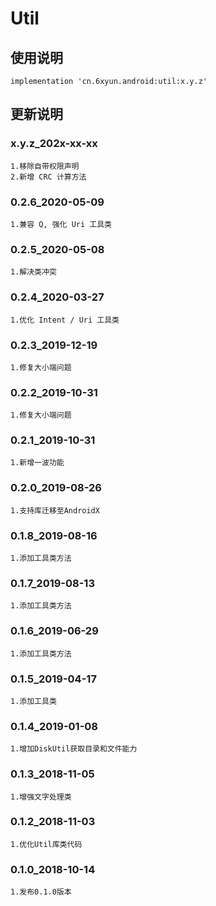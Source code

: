 Util
===

使用说明
---
```
implementation 'cn.6xyun.android:util:x.y.z'
```

更新说明
---
### x.y.z_202x-xx-xx
    1.移除自带权限声明
    2.新增 CRC 计算方法

### 0.2.6_2020-05-09
    1.兼容 Q, 强化 Uri 工具类

### 0.2.5_2020-05-08
    1.解决类冲突

### 0.2.4_2020-03-27
    1.优化 Intent / Uri 工具类

### 0.2.3_2019-12-19
    1.修复大小端问题

### 0.2.2_2019-10-31
    1.修复大小端问题

### 0.2.1_2019-10-31
    1.新增一波功能

### 0.2.0_2019-08-26
    1.支持库迁移至AndroidX

### 0.1.8_2019-08-16
    1.添加工具类方法

### 0.1.7_2019-08-13
    1.添加工具类方法

### 0.1.6_2019-06-29
    1.添加工具类方法

### 0.1.5_2019-04-17
    1.添加工具类

### 0.1.4_2019-01-08
    1.增加DiskUtil获取目录和文件能力

### 0.1.3_2018-11-05
    1.增强文字处理类

### 0.1.2_2018-11-03
    1.优化Util库类代码

### 0.1.0_2018-10-14
    1.发布0.1.0版本